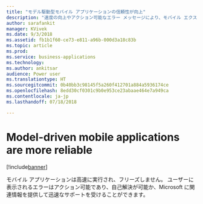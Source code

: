 ```yaml
---
title: "モデル駆動型モバイル アプリケーションの信頼性が向上"
description: "速度の向上やアクション可能なエラー メッセージにより、モバイル エクスペリエンスがさらに楽しくなります"
author: sarafankit
manager: KVivek
ms.date: 9/3/2018
ms.assetid: fb1b1f60-ce73-e811-a96b-000d3a18c83b
ms.topic: article
ms.prod: 
ms.service: business-applications
ms.technology: 
ms.author: ankitsar
audience: Power user
ms.translationtype: HT
ms.sourcegitcommit: 0b40bb3c98145f5a260f412701a884a5936174ce
ms.openlocfilehash: 8edd30cf0301c9b0e953ce23abaae464e7a949ca
ms.contentlocale: ja-jp
ms.lasthandoff: 07/18/2018

---
```

# <a name="model-driven-mobile-applications-are-more-reliable"></a>Model-driven mobile applications are more reliable


[!include[banner](../../includes/banner.md)]

モバイル アプリケーションは高速に実行され、フリーズしません。 ユーザーに表示されるエラーはアクション可能であり、自己解決が可能か、Microsoft に関連情報を提供して迅速なサポートを受けることができます。

